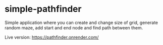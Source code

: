 # simple-pathfinder

Simple application where you can create and change size of grid, generate random maze, add start and end node and find path between them.

Live version: https://pathfinder.onrender.com/
